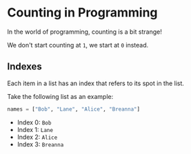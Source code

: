 # Counting in Programming

In the world of programming, counting is a bit strange!

We don't start counting at `1`, we start at `0` instead.

## Indexes

Each item in a list has an index that refers to its spot in the list.

Take the following list as an example:
```python
names = ["Bob", "Lane", "Alice", "Breanna"]
```

- Index 0: `Bob`
- Index 1: `Lane`
- Index 2: `Alice`
- Index 3: `Breanna`